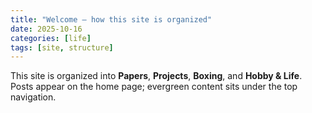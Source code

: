 ```yaml
---
title: "Welcome — how this site is organized"
date: 2025-10-16
categories: [life]
tags: [site, structure]
---
```


This site is organized into **Papers**, **Projects**, **Boxing**, and **Hobby & Life**.
Posts appear on the home page; evergreen content sits under the top navigation.
